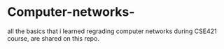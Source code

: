 # Computer-networks-
all the basics that i learned regrading computer networks during CSE421 course, are shared on this repo.

